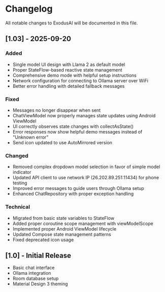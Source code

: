 # Changelog

All notable changes to ExodusAI will be documented in this file.

## [1.03] - 2025-09-20

### Added
- Single model UI design with Llama 2 as default model
- Proper StateFlow-based reactive state management
- Comprehensive demo mode with helpful setup instructions
- Network configuration for connecting to Ollama server over WiFi
- Better error handling with detailed fallback messages

### Fixed
- Messages no longer disappear when sent
- ChatViewModel now properly manages state updates using Android ViewModel
- UI correctly observes state changes with collectAsState()
- Error responses now show helpful demo messages instead of "Unknown error"
- Send icon updated to use AutoMirrored version

### Changed
- Removed complex dropdown model selection in favor of simple model indicator
- Updated API client to use network IP (26.202.89.251:11434) for phone testing
- Improved error messages to guide users through Ollama setup
- Enhanced ChatRepository with proper exception handling

### Technical
- Migrated from basic state variables to StateFlow
- Added proper coroutine scope management with viewModelScope
- Implemented proper Android ViewModel lifecycle
- Updated Compose state management patterns
- Fixed deprecated icon usage

## [1.0] - Initial Release
- Basic chat interface
- Ollama integration
- Room database setup
- Material Design 3 theming